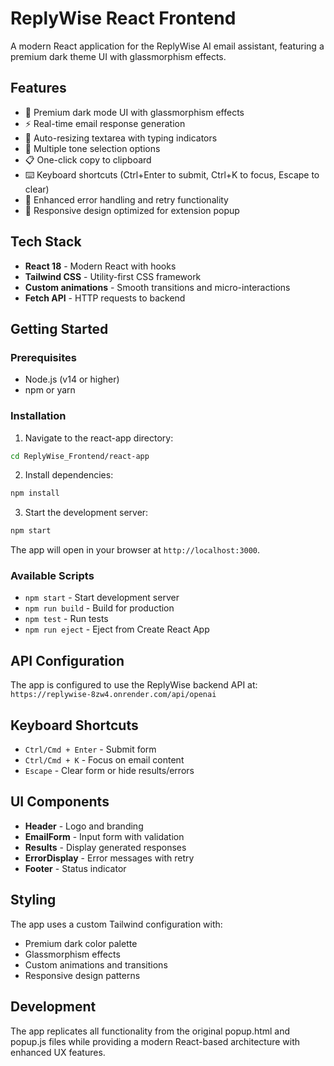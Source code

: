 # ReplyWise React Frontend

A modern React application for the ReplyWise AI email assistant, featuring a premium dark theme UI with glassmorphism effects.

## Features

- 🎨 Premium dark mode UI with glassmorphism effects
- ⚡ Real-time email response generation
- 📝 Auto-resizing textarea with typing indicators
- 🎯 Multiple tone selection options
- 📋 One-click copy to clipboard
- ⌨️ Keyboard shortcuts (Ctrl+Enter to submit, Ctrl+K to focus, Escape to clear)
- 🔄 Enhanced error handling and retry functionality
- 📱 Responsive design optimized for extension popup

## Tech Stack

- **React 18** - Modern React with hooks
- **Tailwind CSS** - Utility-first CSS framework
- **Custom animations** - Smooth transitions and micro-interactions
- **Fetch API** - HTTP requests to backend

## Getting Started

### Prerequisites

- Node.js (v14 or higher)
- npm or yarn

### Installation

1. Navigate to the react-app directory:
```bash
cd ReplyWise_Frontend/react-app
```

2. Install dependencies:
```bash
npm install
```

3. Start the development server:
```bash
npm start
```

The app will open in your browser at `http://localhost:3000`.

### Available Scripts

- `npm start` - Start development server
- `npm run build` - Build for production
- `npm test` - Run tests
- `npm run eject` - Eject from Create React App

## API Configuration

The app is configured to use the ReplyWise backend API at:
`https://replywise-8zw4.onrender.com/api/openai`

## Keyboard Shortcuts

- `Ctrl/Cmd + Enter` - Submit form
- `Ctrl/Cmd + K` - Focus on email content
- `Escape` - Clear form or hide results/errors

## UI Components

- **Header** - Logo and branding
- **EmailForm** - Input form with validation
- **Results** - Display generated responses
- **ErrorDisplay** - Error messages with retry
- **Footer** - Status indicator

## Styling

The app uses a custom Tailwind configuration with:
- Premium dark color palette
- Glassmorphism effects
- Custom animations and transitions
- Responsive design patterns

## Development

The app replicates all functionality from the original popup.html and popup.js files while providing a modern React-based architecture with enhanced UX features.
